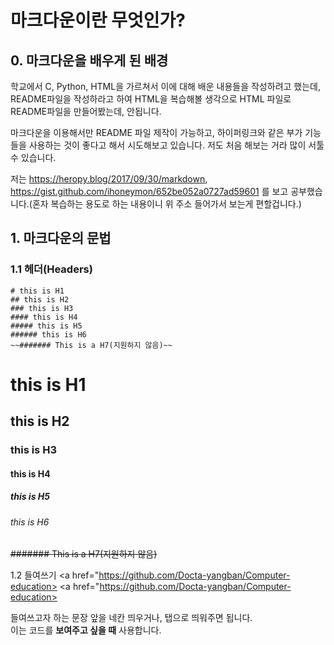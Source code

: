 마크다운이란 무엇인가?
======================
## 0. 마크다운을 배우게 된 배경

학교에서 C, Python, HTML을 가르쳐서 이에 대해 배운 내용들을 작성하려고 했는데, README파일을 작성하라고 하여 HTML을 복습해볼 생각으로 HTML 파일로 README파일을 만들어봤는데, 안됩니다.

마크다운을 이용해서만 README 파일 제작이 가능하고, 하이퍼링크와 같은 부가 기능들을 사용하는 것이 좋다고 해서 시도해보고 있습니다.
저도 처음 해보는 거라 많이 서툴 수 있습니다.

저는 <https://heropy.blog/2017/09/30/markdown>, <https://gist.github.com/ihoneymon/652be052a0727ad59601> 를 보고 공부했습니다.(혼자 복습하는 용도로 하는 내용이니 위 주소 들어가서 보는게 편할겁니다.)

## 1. 마크다운의 문법
### 1.1 헤더(Headers)

    # this is H1
    ## this is H2
    ### this is H3
    #### this is H4
    ##### this is H5
    ###### this is H6
    ~~####### This is a H7(지원하지 않음)~~

# this is H1
## this is H2
### this is H3
#### this is H4
##### this is H5
###### this is H6
~~####### This is a H7(지원하지 않음)~~

1.2 들여쓰기
    <a href="https://github.com/Docta-yangban/Computer-education>
<a href="https://github.com/Docta-yangban/Computer-education>

들여쓰고자 하는 문장 앞을 네칸 띄우거나, 탭으로 띄워주면 됩니다.   
이는 코드를 **보여주고 싶을 때** 사용합니다.
